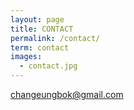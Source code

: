 ```yaml
---
layout: page
title: CONTACT
permalink: /contact/
term: contact
images:
  - contact.jpg
---
```



<changeungbok@gmail.com>
